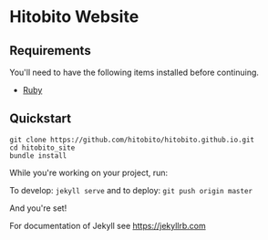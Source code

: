 # Hitobito Website

## Requirements

You'll need to have the following items installed before continuing.

  * [Ruby](https://www.ruby-lang.org/en/documentation/installation/)

## Quickstart

	git clone https://github.com/hitobito/hitobito.github.io.git
	cd hitobito_site
	bundle install


While you're working on your project, run:

To develop: `jekyll serve`
and to deploy: `git push origin master`

And you're set!

For documentation of Jekyll see https://jekyllrb.com
